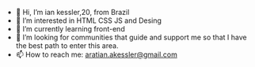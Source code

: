- 👋 Hi, I’m ian kessler,20, from Brazil
- 👀 I’m interested in HTML CSS JS and Desing 
- 🌱 I’m currently learning front-end 
- 💞️ I’m looking for communities that guide and support me so that I have the best path to enter this area.
- 📫 How to reach me: aratian.akessler@gmail.com

<!---
ianakessler/ianakessler is a ✨ special ✨ repository because its `README.md` (this file) appears on your GitHub profile.
You can click the Preview link to take a look at your changes.
--->
